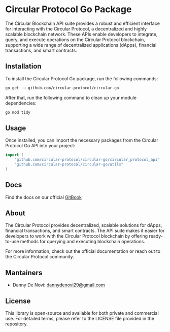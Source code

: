 
# Circular Protocol Go Package

The Circular Blockchain API suite provides a robust and efficient interface for interacting with the Circular Protocol, a decentralized and highly scalable blockchain network. 
These APIs enable developers to integrate, query, and execute operations on the Circular Protocol blockchain, supporting a wide range of decentralized applications (dApps), 
financial transactions, and smart contracts.

## Installation

To install the Circular Protocol Go package, run the following commands:

```bash
go get -u github.com/circular-protocol/circular-go
```

After that, run the following command to clean up your module dependencies:

```bash
go mod tidy
```

## Usage

Once installed, you can import the necessary packages from the Circular Protocol Go API into your project:

```go
import (
    "github.com/circular-protocol/circular-go/circular_protocol_api"
    "github.com/circular-protocol/circular-go/utils"
)
```

## Docs

Find the docs on our official [GitBook](https://circular-protocol.gitbook.io/circular-sdk/api-docs/go)

## About

The Circular Protocol provides decentralized, scalable solutions for dApps, financial transactions, and smart contracts. The API suite makes it easier for developers to work with the Circular Protocol blockchain by offering ready-to-use methods for querying and executing blockchain operations.

For more information, check out the official documentation or reach out to the Circular Protocol community.

## Mantainers
- Danny De Novi: dannydenovi29@gmail.com

## License

This library is open-source and available for both private and commercial use. For detailed terms, please refer to the LICENSE file provided in the repository.
